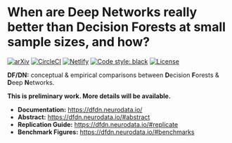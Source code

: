 # When are Deep Networks really better than Decision Forests at small sample sizes, and how?

[![arXiv](https://img.shields.io/badge/arXiv-2108.13637-red.svg?style=flat)](https://arxiv.org/abs/2108.13637)
[![CircleCI](https://circleci.com/gh/neurodata/df-dn-paper/tree/main.svg?style=shield)](https://circleci.com/gh/neurodata/df-dn-paper/tree/main)
[![Netlify](https://img.shields.io/netlify/e77b134b-1e9b-4ae9-b378-822615333dbd)](https://app.netlify.com/sites/dfdn/deploys)
[![Code style: black](https://img.shields.io/badge/code%20style-black-000000.svg)](https://github.com/psf/black)
[![License](https://img.shields.io/badge/License-MIT-blue)](https://opensource.org/licenses/MIT)

**DF/DN:** conceptual & empirical comparisons between **D**ecision **F**orests & **D**eep **N**etworks.

**This is preliminary work. More details will be available.**

- **Documentation:** https://dfdn.neurodata.io/
- **Abstract:** https://dfdn.neurodata.io/#abstract
- **Replication Guide:** https://dfdn.neurodata.io/#replicate
- **Benchmark Figures:** https://dfdn.neurodata.io/#benchmarks
